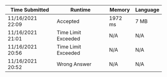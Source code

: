 Time Submitted | Runtime | Memory | Language
-------------- | ------- | ------ | --------
11/16/2021 22:09 | Accepted | 1972 ms | 7 MB | cpp
11/16/2021 21:01 | Time Limit Exceeded | N/A | N/A | cpp
11/16/2021 20:56 | Time Limit Exceeded | N/A | N/A | cpp
11/16/2021 20:52 | Wrong Answer | N/A | N/A | cpp
